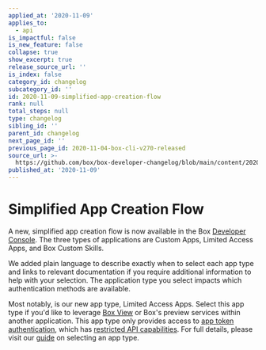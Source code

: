 ```yaml
---
applied_at: '2020-11-09'
applies_to:
  - api
is_impactful: false
is_new_feature: false
collapse: true
show_excerpt: true
release_source_url: ''
is_index: false
category_id: changelog
subcategory_id: ''
id: 2020-11-09-simplified-app-creation-flow
rank: null
total_steps: null
type: changelog
sibling_id: ''
parent_id: changelog
next_page_id: ''
previous_page_id: 2020-11-04-box-cli-v270-released
source_url: >-
  https://github.com/box/box-developer-changelog/blob/main/content/2020/11-09-simplified-app-creation-flow.md
published_at: '2020-11-09'
---
```

# Simplified App Creation Flow

A new, simplified app creation flow is now available in the Box
[Developer Console](https://app.box.com/developers/console). The three
types of applications are Custom Apps, Limited Access Apps, and Box Custom
Skills.

We added plain language to describe exactly when to select each
app type and links to relevant documentation if you require additional
information to help with your selection. The application type you select impacts
which authentication methods are available.

Most notably, is our new app type, Limited Access Apps. Select this app type if
you'd like to leverage [Box View](g://embed/box-view/) or Box's preview services
within another application. This app type only provides access to
[app token authentication](g://authentication/app-token/), which has
[restricted API capabilities](g://authentication/app-token/endpoints/).
For full details, please visit our [guide](g://applications/select/) on
selecting an app type.